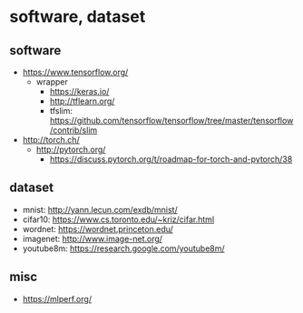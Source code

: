 # software, dataset

## software
* https://www.tensorflow.org/
  * wrapper
    * https://keras.io/
    * http://tflearn.org/
    * tfslim: https://github.com/tensorflow/tensorflow/tree/master/tensorflow/contrib/slim
* http://torch.ch/
  * http://pytorch.org/
    * https://discuss.pytorch.org/t/roadmap-for-torch-and-pytorch/38
  
## dataset
* mnist: http://yann.lecun.com/exdb/mnist/
* cifar10: https://www.cs.toronto.edu/~kriz/cifar.html
* wordnet: https://wordnet.princeton.edu/
* imagenet: http://www.image-net.org/
* youtube8m: https://research.google.com/youtube8m/

## misc
* https://mlperf.org/
